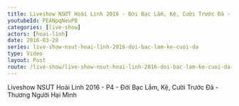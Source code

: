 ```yaml
---
title: Liveshow NSƯT Hoài Linh 2016 - Đời Bạc Lắm, Kệ, Cười Trước Đã - P4
youtubeId: PEANpqNeuP8
categories: [live-show]
actors: [hoai-linh]
date: 2016-03-28
series: live-show-nsut-hoai-linh-2016-doi-bac-lam-ke-cuoi-da
type: Video
layout: Post
route: /live-show/live-show-nsut-hoai-linh-2016-doi-bac-lam-ke-cuoi-da-hau-truong-p4
---
```

Liveshow NSƯT Hoài Linh 2016 - P4 - Đời Bạc Lắm, Kệ, Cười Trước Đã - Thương Người Hại Mình